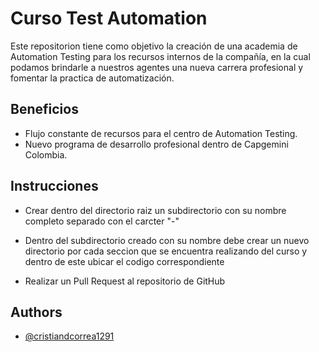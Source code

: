 
# Curso Test Automation 

Este repositorion tiene como objetivo la creación de una academia de Automation Testing para los recursos internos de la compañía, en la cual podamos brindarle a nuestros agentes una nueva carrera profesional y fomentar la practica de automatización. 

## Beneficios 

- Flujo constante de recursos para el centro de Automation Testing.
- Nuevo programa de desarrollo profesional dentro de Capgemini Colombia.



## Instrucciones

- Crear dentro del directorio raiz un subdirectorio con su nombre completo separado con el carcter "-"

- Dentro del subdirectorio creado con su nombre debe crear un nuevo directorio por cada seccion que se encuentra realizando del curso y dentro de este ubicar el codigo correspondiente 

- Realizar un Pull Request al repositorio de GitHub
## Authors

- [@cristiandcorrea1291](https://github.com/cristiandcorrea1291)

